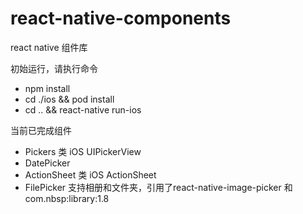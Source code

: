 # react-native-components
react native 组件库

初始运行，请执行命令
- npm install
- cd ./ios && pod install
- cd .. && react-native run-ios

当前已完成组件
- Pickers 类 iOS UIPickerView
- DatePicker
- ActionSheet 类 iOS ActionSheet
- FilePicker 支持相册和文件夹，引用了react-native-image-picker 和 com.nbsp:library:1.8
